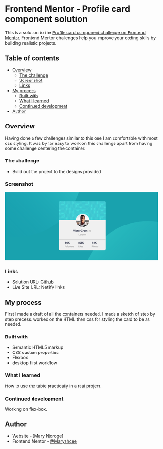 # Frontend Mentor - Profile card component solution

This is a solution to the [Profile card component challenge on Frontend Mentor](https://www.frontendmentor.io/challenges/profile-card-component-cfArpWshJ). Frontend Mentor challenges help you improve your coding skills by building realistic projects.

## Table of contents

- [Overview](#overview)
  - [The challenge](#the-challenge)
  - [Screenshot](#screenshot)
  - [Links](#links)
- [My process](#my-process)
  - [Built with](#built-with)
  - [What I learned](#what-i-learned)
  - [Continued development](#continued-development)
- [Author](#author)

## Overview

Having done a few challenges similar to this one I am comfortable with most css styling. It was by far easy to work on this challenge apart from having some challenge centering the container.

### The challenge

- Build out the project to the designs provided

### Screenshot

![](./design/screenshot/s-shot.png)

### Links

- Solution URL: [Github](https://github.com/Maryahcee/profile-card-component)
- Live Site URL: [Netlify links](https://profile-card-component-maryah.netlify.app/)

## My process

First I made a draft of all the containers needed. I made a sketch of step by step precess.
worked on the HTML then css for styling the card to be as needed.

### Built with

- Semantic HTML5 markup
- CSS custom properties
- Flexbox
- desktop first workflow

### What I learned

How to use the table practically in a real project.

### Continued development

Working on flex-box.

## Author

- Website - [Mary Njoroge]
- Frontend Mentor - [@Maryahcee](https://www.frontendmentor.io/profile/Maryahcee)
